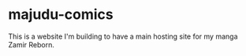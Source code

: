 # majudu-comics
 This is a website I'm building to have a main hosting site for my manga Zamir Reborn.
